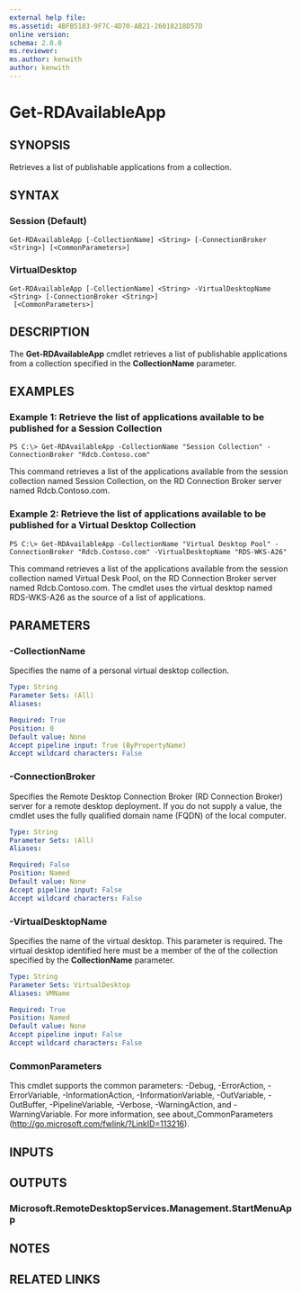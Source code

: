 ```yaml
---
external help file: 
ms.assetid: 4BFB5183-9F7C-4D70-AB21-26018218D57D
online version: 
schema: 2.0.0
ms.reviewer:
ms.author: kenwith
author: kenwith
---
```


# Get-RDAvailableApp

## SYNOPSIS
Retrieves a list of publishable applications from a collection.

## SYNTAX

### Session (Default)
```
Get-RDAvailableApp [-CollectionName] <String> [-ConnectionBroker <String>] [<CommonParameters>]
```

### VirtualDesktop
```
Get-RDAvailableApp [-CollectionName] <String> -VirtualDesktopName <String> [-ConnectionBroker <String>]
 [<CommonParameters>]
```

## DESCRIPTION
The **Get-RDAvailableApp** cmdlet retrieves a list of publishable applications from a collection specified in the **CollectionName** parameter.

## EXAMPLES

### Example 1: Retrieve the list of applications available to be published for a Session Collection
```
PS C:\> Get-RDAvailableApp -CollectionName "Session Collection" -ConnectionBroker "Rdcb.Contoso.com"
```

This command retrieves a list of the applications available from the session collection named Session Collection, on the RD Connection Broker server named Rdcb.Contoso.com.

### Example 2: Retrieve the list of applications available to be published for a Virtual Desktop Collection
```
PS C:\> Get-RDAvailableApp -CollectionName "Virtual Desktop Pool" -ConnectionBroker "Rdcb.Contoso.com" -VirtualDesktopName "RDS-WKS-A26"
```

This command retrieves a list of the applications available from the session collection named Virtual Desk Pool, on the RD Connection Broker server named Rdcb.Contoso.com.
The cmdlet uses the virtual desktop named RDS-WKS-A26 as the source of a list of applications.

## PARAMETERS

### -CollectionName
Specifies the name of a personal virtual desktop collection.

```yaml
Type: String
Parameter Sets: (All)
Aliases: 

Required: True
Position: 0
Default value: None
Accept pipeline input: True (ByPropertyName)
Accept wildcard characters: False
```

### -ConnectionBroker
Specifies the Remote Desktop Connection Broker (RD Connection Broker) server for a remote desktop deployment.
If you do not supply a value, the cmdlet uses the fully qualified domain name (FQDN) of the local computer.

```yaml
Type: String
Parameter Sets: (All)
Aliases: 

Required: False
Position: Named
Default value: None
Accept pipeline input: False
Accept wildcard characters: False
```

### -VirtualDesktopName
Specifies the name of the virtual desktop.
This parameter is required.
The virtual desktop identified here must be a member of the of the collection specified by the **CollectionName** parameter.

```yaml
Type: String
Parameter Sets: VirtualDesktop
Aliases: VMName

Required: True
Position: Named
Default value: None
Accept pipeline input: False
Accept wildcard characters: False
```

### CommonParameters
This cmdlet supports the common parameters: -Debug, -ErrorAction, -ErrorVariable, -InformationAction, -InformationVariable, -OutVariable, -OutBuffer, -PipelineVariable, -Verbose, -WarningAction, and -WarningVariable. For more information, see about_CommonParameters (http://go.microsoft.com/fwlink/?LinkID=113216).

## INPUTS

## OUTPUTS

### Microsoft.RemoteDesktopServices.Management.StartMenuApp

## NOTES

## RELATED LINKS

